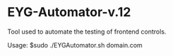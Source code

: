# EYG-Automator-v.12
Tool used to automate the testing of frontend controls.

Usage: $sudo ./EYGAutomator.sh domain.com

